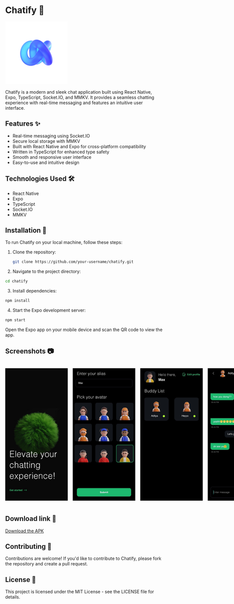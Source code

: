 # Chatify 🚀

<img src="./assets/images/Chatify Logo.png" alt="Chatify logo" width="200">

Chatify is a modern and sleek chat application built using React Native, Expo, TypeScript, Socket.IO, and MMKV. It provides a seamless chatting experience with real-time messaging and features an intuitive user interface.

## Features ✨

- Real-time messaging using Socket.IO
- Secure local storage with MMKV
- Built with React Native and Expo for cross-platform compatibility
- Written in TypeScript for enhanced type safety
- Smooth and responsive user interface
- Easy-to-use and intuitive design

## Technologies Used 🛠️

- React Native
- Expo
- TypeScript
- Socket.IO
- MMKV

## Installation 📲

To run Chatify on your local machine, follow these steps:

1. Clone the repository:
   ```bash
   git clone https://github.com/your-username/chatify.git
   ```
2. Navigate to the project directory:

```bash
cd chatify
```

3. Install dependencies:

```bash
npm install
```

4. Start the Expo development server:

```bash
npm start
```

Open the Expo app on your mobile device and scan the QR code to view the app.

## Screenshots 📷

<div style="display: flex; flex-direction: row; gap: 16px; padding: 16px 0;">
  <img src="./assets/images/screenshot1.jpg" alt="Screenshot 1" width="200">
  <img src="./assets/images/screenshot2.jpg" alt="Screenshot 2" width="200">
  <img src="./assets/images/screenshot3.jpg" alt="Screenshot 3" width="200">
  <img src="./assets/images/screenshot4.jpg" alt="Screenshot 4" width="200">
</div>

## Download link 🔗

[Download the APK](https://drive.google.com/file/d/1DomHS25_TzHxCi1gBvkd9ITDweVCNEAX/view?usp=sharing)

## Contributing 🤝

Contributions are welcome! If you'd like to contribute to Chatify, please fork the repository and create a pull request.

## License 📝

This project is licensed under the MIT License - see the LICENSE file for details.
